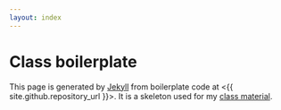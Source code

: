 ```yaml
---
layout: index
---
```


# Class boilerplate

This page is generated by [Jekyll](http://jekyllrb.com/) from
boilerplate code at <{{ site.github.repository_url }}>. It
is a skeleton used for my [class material](http://defeo.lu/#teaching).
